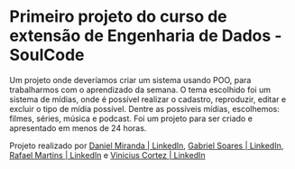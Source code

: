 # Primeiro projeto do curso de extensão de Engenharia de Dados - SoulCode

Um projeto onde deveríamos criar um sistema usando POO, para trabalharmos com o aprendizado da semana.
O tema escolhido foi um sistema de mídias, onde é possível realizar o cadastro, reproduzir, editar e excluir o tipo de mídia possível. Dentre as possíveis mídias, escolhemos: filmes, séries, música e podcast.
Foi um projeto para ser criado e apresentado em menos de 24 horas.

Projeto realizado por [Daniel Miranda | LinkedIn](https://www.linkedin.com/in/daniel-cmiranda/), [Gabriel Soares | LinkedIn](https://www.linkedin.com/in/gabriel-soares-clouder/), [Rafael Martins | LinkedIn](https://www.linkedin.com/in/faelzsouza/) e [Vinicius Cortez | LinkedIn](https://www.linkedin.com/in/vinicius-marques-cortez-0a4734130/)

